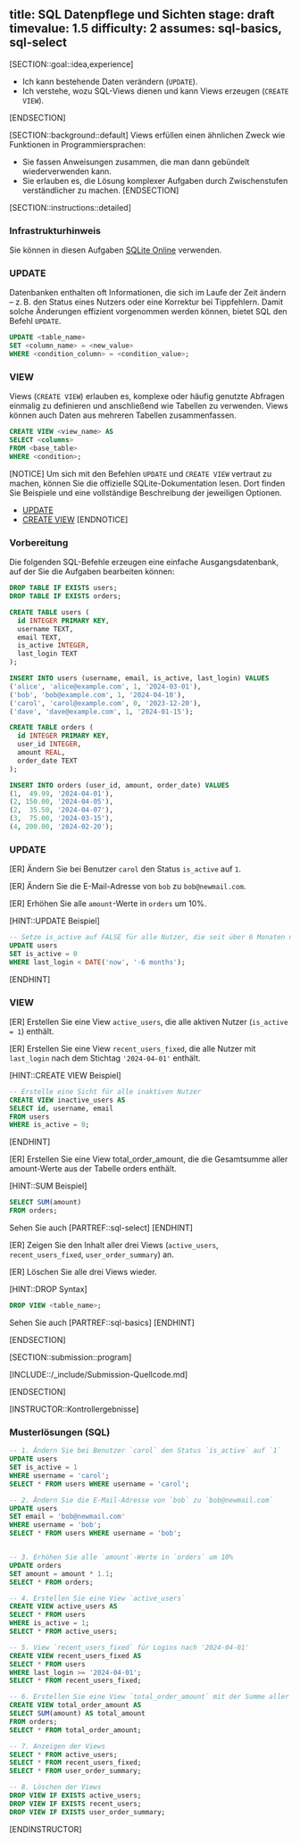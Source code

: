 title: SQL Datenpflege und Sichten
stage: draft
timevalue: 1.5
difficulty: 2
assumes: sql-basics, sql-select
---

[SECTION::goal::idea,experience]

- Ich kann bestehende Daten verändern (`UPDATE`).
- Ich verstehe, wozu SQL-Views dienen und kann Views erzeugen (`CREATE VIEW`).

[ENDSECTION]

[SECTION::background::default]
Views erfüllen einen ähnlichen Zweck wie Funktionen in Programmiersprachen:
- Sie fassen Anweisungen zusammen, die man dann gebündelt wiederverwenden kann.
- Sie erlauben es, die Lösung komplexer Aufgaben durch Zwischenstufen verständlicher zu machen.
[ENDSECTION]

[SECTION::instructions::detailed]
### Infrastrukturhinweis

<!-- TODO_3 Python 3.12: allow using sqlite3 command line client instead of SQLite Online -->

Sie können in diesen Aufgaben [SQLite Online](https://sqliteonline.com/) verwenden.

### UPDATE
Datenbanken enthalten oft Informationen, die sich im Laufe der Zeit ändern – z. B. den Status eines Nutzers oder eine Korrektur bei Tippfehlern. Damit solche Änderungen effizient vorgenommen werden können, bietet SQL den Befehl `UPDATE`.
```sql
UPDATE <table_name>
SET <column_name> = <new_value>
WHERE <condition_column> = <condition_value>;
```

### VIEW
Views (`CREATE VIEW`) erlauben es, komplexe oder häufig genutzte Abfragen einmalig zu definieren und anschließend wie Tabellen zu verwenden. Views können auch Daten aus mehreren Tabellen zusammenfassen.
```sql
CREATE VIEW <view_name> AS
SELECT <columns>
FROM <base_table>
WHERE <condition>;
```

[NOTICE]
Um sich mit den Befehlen `UPDATE` und `CREATE VIEW` vertraut zu machen, können Sie die offizielle SQLite-Dokumentation lesen. Dort finden Sie Beispiele und eine vollständige Beschreibung der jeweiligen Optionen.

- [UPDATE](https://sqlite.org/lang_update.html)
- [CREATE VIEW](https://sqlite.org/lang_createview.html)
[ENDNOTICE]

<!-- end Beispiele -->

### Vorbereitung
Die folgenden SQL-Befehle erzeugen eine einfache Ausgangsdatenbank, auf der Sie die Aufgaben bearbeiten können:

```sql
DROP TABLE IF EXISTS users;
DROP TABLE IF EXISTS orders;

CREATE TABLE users (
  id INTEGER PRIMARY KEY,
  username TEXT,
  email TEXT,
  is_active INTEGER,
  last_login TEXT
);

INSERT INTO users (username, email, is_active, last_login) VALUES
('alice', 'alice@example.com', 1, '2024-03-01'),
('bob', 'bob@example.com', 1, '2024-04-10'),
('carol', 'carol@example.com', 0, '2023-12-20'),
('dave', 'dave@example.com', 1, '2024-01-15');

CREATE TABLE orders (
  id INTEGER PRIMARY KEY,
  user_id INTEGER,
  amount REAL,
  order_date TEXT
);

INSERT INTO orders (user_id, amount, order_date) VALUES
(1,  49.99, '2024-04-01'),
(2, 150.00, '2024-04-05'),
(2,  35.50, '2024-04-07'),
(3,  75.00, '2024-03-15'),
(4, 200.00, '2024-02-20');
```

### UPDATE
[ER] Ändern Sie bei Benutzer `carol` den Status `is_active` auf `1`.

[ER] Ändern Sie die E-Mail-Adresse von `bob` zu `bob@newmail.com`.

[ER] Erhöhen Sie alle `amount`-Werte in `orders` um 10%.

[HINT::UPDATE Beispiel]
```sql
-- Setze is_active auf FALSE für alle Nutzer, die seit über 6 Monaten nicht eingeloggt waren
UPDATE users
SET is_active = 0
WHERE last_login < DATE('now', '-6 months');
```
[ENDHINT]

### VIEW
[ER] Erstellen Sie eine View `active_users`, die alle aktiven Nutzer (`is_active = 1`) enthält.

[ER] Erstellen Sie eine View `recent_users_fixed`, die alle Nutzer mit `last_login` nach dem Stichtag `'2024-04-01'` enthält.

[HINT::CREATE VIEW Beispiel]
```sql
-- Erstelle eine Sicht für alle inaktiven Nutzer
CREATE VIEW inactive_users AS
SELECT id, username, email
FROM users
WHERE is_active = 0;
```
[ENDHINT]

[ER] Erstellen Sie eine View total_order_amount, die die Gesamtsumme aller amount-Werte aus der Tabelle orders enthält.

[HINT::SUM Beispiel]
```sql
SELECT SUM(amount)
FROM orders;
```
Sehen Sie auch [PARTREF::sql-select]
[ENDHINT]

[ER] Zeigen Sie den Inhalt aller drei Views (`active_users`, `recent_users_fixed`, `user_order_summary`) an.

[ER] Löschen Sie alle drei Views wieder.

[HINT::DROP Syntax]
```sql
DROP VIEW <table_name>;
```
Sehen Sie auch [PARTREF::sql-basics]
[ENDHINT]

[ENDSECTION]

[SECTION::submission::program]

[INCLUDE::/_include/Submission-Quellcode.md]

[ENDSECTION]


[INSTRUCTOR::Kontrollergebnisse]

### Musterlösungen (SQL)

```sql
-- 1. Ändern Sie bei Benutzer `carol` den Status `is_active` auf `1`
UPDATE users
SET is_active = 1
WHERE username = 'carol';
SELECT * FROM users WHERE username = 'carol';

-- 2. Ändern Sie die E-Mail-Adresse von `bob` zu `bob@newmail.com`
UPDATE users
SET email = 'bob@newmail.com'
WHERE username = 'bob';
SELECT * FROM users WHERE username = 'bob';


-- 3. Erhöhen Sie alle `amount`-Werte in `orders` um 10%
UPDATE orders
SET amount = amount * 1.1;
SELECT * FROM orders;

-- 4. Erstellen Sie eine View `active_users`
CREATE VIEW active_users AS
SELECT * FROM users
WHERE is_active = 1;
SELECT * FROM active_users;

-- 5. View `recent_users_fixed` für Logins nach '2024-04-01'
CREATE VIEW recent_users_fixed AS
SELECT * FROM users
WHERE last_login >= '2024-04-01';
SELECT * FROM recent_users_fixed;

-- 6. Erstellen Sie eine View `total_order_amount` mit der Summe aller Beträge aus `orders`
CREATE VIEW total_order_amount AS
SELECT SUM(amount) AS total_amount
FROM orders;
SELECT * FROM total_order_amount;

-- 7. Anzeigen der Views
SELECT * FROM active_users;
SELECT * FROM recent_users_fixed;
SELECT * FROM user_order_summary;

-- 8. Löschen der Views
DROP VIEW IF EXISTS active_users;
DROP VIEW IF EXISTS recent_users;
DROP VIEW IF EXISTS user_order_summary;
```


[ENDINSTRUCTOR]
